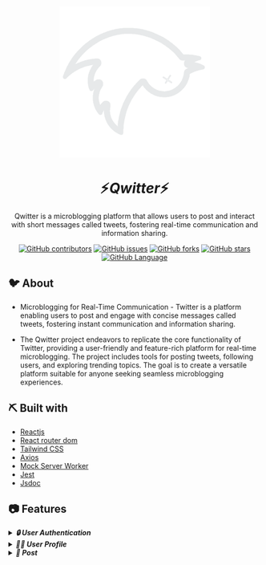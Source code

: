 <div align="center">
<img height="300" src="./src/assets/logo.png">
</div>


<div align="center">
    <h1 align='center'>⚡️<i>Qwitter</i>⚡️</h1>
    <p>Qwitter is a microblogging platform that allows users to post and interact with short messages called tweets, fostering real-time communication and information sharing.</p>
</div>



<div align="center">

[![GitHub contributors](https://img.shields.io/github/contributors/Qwitter/Qwitter-Frontend)](https://github.com/Qwitter/Qwitter-Frontend/contributors)
[![GitHub issues](https://img.shields.io/github/issues/Qwitter/Qwitter-Frontend)](https://github.com/Qwitter/Qwitter-Frontend/issues)
[![GitHub forks](https://img.shields.io/github/forks/Qwitter/Qwitter-Frontend)](https://github.com/Qwitter/Qwitter-Frontend/network)
[![GitHub stars](https://img.shields.io/github/stars/Qwitter/Qwitter-Frontend)](https://github.com/Qwitter/Qwitter-Frontend/stargazers)
[![GitHub Language](https://img.shields.io/github/languages/top/Qwitter/Qwitter-Frontend)](https://img.shields.io/github/languages/Qwitter/Qwitter-Frontend)
</div>


## 🐦 About
- Microblogging for Real-Time Communication - Twitter is a platform enabling users to post and engage with concise messages called tweets, fostering instant communication and information sharing.

- The Qwitter project endeavors to replicate the core functionality of Twitter, providing a user-friendly and feature-rich platform for real-time microblogging. The project includes tools for posting tweets, following users, and exploring trending topics. The goal is to create a versatile platform suitable for anyone seeking seamless microblogging experiences.

## ⛏️ Built with

- [Reactjs](https://reactjs.org/)
- [React router dom](https://reactrouter.com/en/main)
- [Tailwind CSS](https://tailwindcss.com/)
- [Axios](https://axios-http.com/docs/intro)
- [Mock Server Worker](https://mswjs.io/)
- [Jest](https://jestjs.io/)
- [Jsdoc](https://jsdoc.app/)


## 📷 Features


<details>
<summary>
<h4 style="display: inline">
<strong><em>🔒 User Authentication</em></strong></h4>
    
</summary>
- You can use your Google account.
- Sign up
- Login in
- Forget password 
    
</details>



<details>
    
<summary>

<h4 style="display: inline">
<strong><em> 🙍‍♂️ User Profile</em></strong></h4>

</summary>

- Edit Profile overview (name, bio, photo, etc..)
- Your Posts
- Your Replies
- Your Media
- Your Likes
- Your Followers/Followings

</details>

<details>
<summary>
<h4 style="display: inline">
<strong><em> 📰 Post</em></strong></h4>

</summary>

- Create a rich text post
- Create posts with any type of media (GIF, images, videos, etc..)
- Save post
- Hide post
- Report post
- Edit Post
- Delete post

</details>
